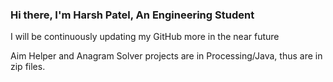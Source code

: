 ### Hi there, I'm Harsh Patel, An Engineering Student

I will be continuously updating my GitHub more in the near future

Aim Helper and Anagram Solver projects are in Processing/Java, thus are in zip files.
